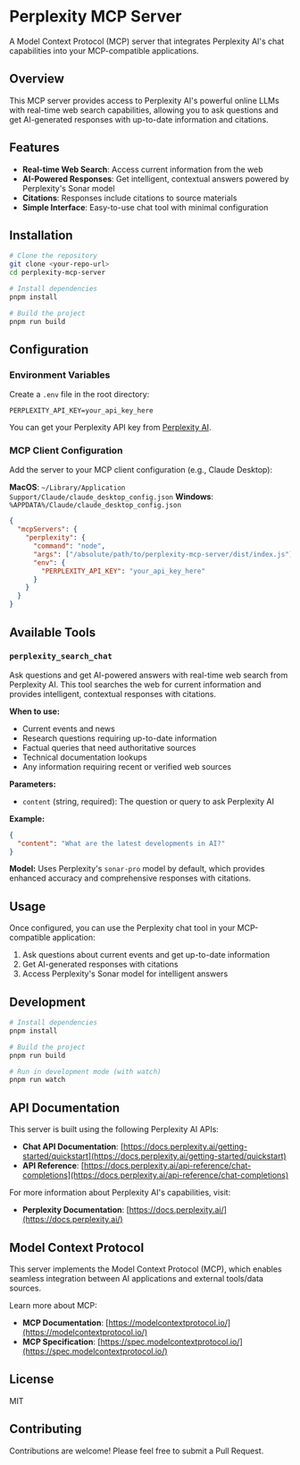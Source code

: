 # Perplexity MCP Server

A Model Context Protocol (MCP) server that integrates Perplexity AI's chat capabilities into your MCP-compatible applications.

## Overview

This MCP server provides access to Perplexity AI's powerful online LLMs with real-time web search capabilities, allowing you to ask questions and get AI-generated responses with up-to-date information and citations.

## Features

- **Real-time Web Search**: Access current information from the web
- **AI-Powered Responses**: Get intelligent, contextual answers powered by Perplexity's Sonar model
- **Citations**: Responses include citations to source materials
- **Simple Interface**: Easy-to-use chat tool with minimal configuration

## Installation

```bash
# Clone the repository
git clone <your-repo-url>
cd perplexity-mcp-server

# Install dependencies
pnpm install

# Build the project
pnpm run build
```

## Configuration

### Environment Variables

Create a `.env` file in the root directory:

```env
PERPLEXITY_API_KEY=your_api_key_here
```

You can get your Perplexity API key from [Perplexity AI](https://www.perplexity.ai/).

### MCP Client Configuration

Add the server to your MCP client configuration (e.g., Claude Desktop):

**MacOS**: `~/Library/Application Support/Claude/claude_desktop_config.json`
**Windows**: `%APPDATA%/Claude/claude_desktop_config.json`

```json
{
  "mcpServers": {
    "perplexity": {
      "command": "node",
      "args": ["/absolute/path/to/perplexity-mcp-server/dist/index.js"],
      "env": {
        "PERPLEXITY_API_KEY": "your_api_key_here"
      }
    }
  }
}
```

## Available Tools

### `perplexity_search_chat`

Ask questions and get AI-powered answers with real-time web search from Perplexity AI. This tool searches the web for current information and provides intelligent, contextual responses with citations.

**When to use:**

- Current events and news
- Research questions requiring up-to-date information
- Factual queries that need authoritative sources
- Technical documentation lookups
- Any information requiring recent or verified web sources

**Parameters:**

- `content` (string, required): The question or query to ask Perplexity AI

**Example:**

```json
{
  "content": "What are the latest developments in AI?"
}
```

**Model:** Uses Perplexity's `sonar-pro` model by default, which provides enhanced accuracy and comprehensive responses with citations.

## Usage

Once configured, you can use the Perplexity chat tool in your MCP-compatible application:

1. Ask questions about current events and get up-to-date information
2. Get AI-generated responses with citations
3. Access Perplexity's Sonar model for intelligent answers

## Development

```bash
# Install dependencies
pnpm install

# Build the project
pnpm run build

# Run in development mode (with watch)
pnpm run watch
```

## API Documentation

This server is built using the following Perplexity AI APIs:

- **Chat API Documentation**: [https://docs.perplexity.ai/getting-started/quickstart](https://docs.perplexity.ai/getting-started/quickstart)
- **API Reference**: [https://docs.perplexity.ai/api-reference/chat-completions](https://docs.perplexity.ai/api-reference/chat-completions)

For more information about Perplexity AI's capabilities, visit:

- **Perplexity Documentation**: [https://docs.perplexity.ai/](https://docs.perplexity.ai/)

## Model Context Protocol

This server implements the Model Context Protocol (MCP), which enables seamless integration between AI applications and external tools/data sources.

Learn more about MCP:

- **MCP Documentation**: [https://modelcontextprotocol.io/](https://modelcontextprotocol.io/)
- **MCP Specification**: [https://spec.modelcontextprotocol.io/](https://spec.modelcontextprotocol.io/)

## License

MIT

## Contributing

Contributions are welcome! Please feel free to submit a Pull Request.
